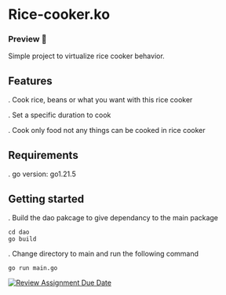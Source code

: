 # Rice-cooker.ko
### Preview 🤖
Simple project to virtualize rice cooker behavior.

## Features 
. Cook rice, beans or what you want with this rice cooker

. Set a specific duration to cook 

. Cook only food not any things can be cooked in rice cooker   

## Requirements
. go version: go1.21.5

## Getting started

. Build the dao pakcage to give dependancy to the main package

```
cd dao
go build
```

. Change directory to main and run the following command

```
go run main.go
```


[![Review Assignment Due Date](https://classroom.github.com/assets/deadline-readme-button-24ddc0f5d75046c5622901739e7c5dd533143b0c8e959d652212380cedb1ea36.svg)](https://classroom.github.com/a/PHq8Kfj_)
